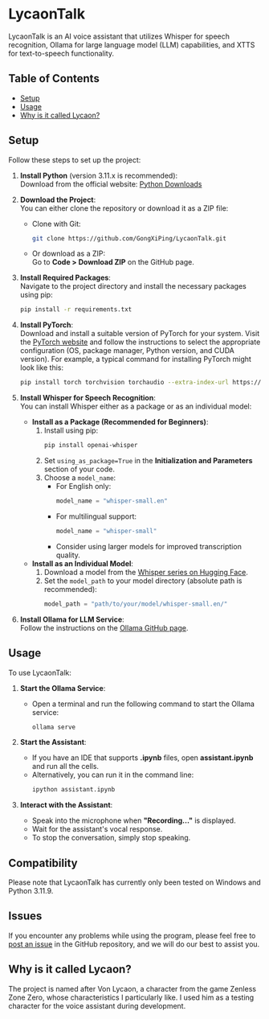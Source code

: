 # LycaonTalk

LycaonTalk is an AI voice assistant that utilizes Whisper for speech recognition, Ollama for large language model (LLM) capabilities, and XTTS for text-to-speech functionality.

## Table of Contents
- [Setup](#setup)
- [Usage](#usage)
- [Why is it called Lycaon?](#why-is-it-called-lycaon)

## Setup

Follow these steps to set up the project:

1. **Install Python** (version 3.11.x is recommended):  
   Download from the official website: [Python Downloads](https://www.python.org/downloads/)

2. **Download the Project**:  
   You can either clone the repository or download it as a ZIP file:
   - Clone with Git:
     ```bash
     git clone https://github.com/GongXiPing/LycaonTalk.git
     ```
   - Or download as a ZIP:  
     Go to **Code > Download ZIP** on the GitHub page.

3. **Install Required Packages**:  
   Navigate to the project directory and install the necessary packages using pip:
   ```bash
   pip install -r requirements.txt
   ```

4. **Install PyTorch**:  
   Download and install a suitable version of PyTorch for your system. Visit the [PyTorch website](https://pytorch.org/get-started/locally/) and follow the instructions to select the appropriate configuration (OS, package manager, Python version, and CUDA version). For example, a typical command for installing PyTorch might look like this:
   ```bash
   pip install torch torchvision torchaudio --extra-index-url https://download.pytorch.org/whl/cu113
   ```

5. **Install Whisper for Speech Recognition**:  
   You can install Whisper either as a package or as an individual model:
   - **Install as a Package (Recommended for Beginners)**:
     1. Install using pip:
        ```bash
        pip install openai-whisper
        ```
     2. Set `using_as_package=True` in the **Initialization and Parameters** section of your code.
     3. Choose a `model_name`:
        - For English only: 
          ```python
          model_name = "whisper-small.en"
          ```
        - For multilingual support: 
          ```python
          model_name = "whisper-small"
          ```
        - Consider using larger models for improved transcription quality.
   - **Install as an Individual Model**:
     1. Download a model from the [Whisper series on Hugging Face](https://huggingface.co/models?other=whisper).
     2. Set the `model_path` to your model directory (absolute path is recommended):
        ```python
        model_path = "path/to/your/model/whisper-small.en/"
        ```

6. **Install Ollama for LLM Service**:  
   Follow the instructions on the [Ollama GitHub page](https://github.com/ollama/ollama).

## Usage

To use LycaonTalk:

1. **Start the Ollama Service**:
   - Open a terminal and run the following command to start the Ollama service:
     ```bash
     ollama serve
     ```

2. **Start the Assistant**:
   - If you have an IDE that supports **.ipynb** files, open **assistant.ipynb** and run all the cells.
   - Alternatively, you can run it in the command line:
     ```bash
     ipython assistant.ipynb
     ```

3. **Interact with the Assistant**:
   - Speak into the microphone when **"Recording..."** is displayed.
   - Wait for the assistant's vocal response.
   - To stop the conversation, simply stop speaking.

## Compatibility

Please note that LycaonTalk has currently only been tested on Windows and Python 3.11.9.

## Issues

If you encounter any problems while using the program, please feel free to [post an issue](https://github.com/GongXiPing/LycaonTalk/issues) in the GitHub repository, and we will do our best to assist you.

## Why is it called Lycaon?
The project is named after Von Lycaon, a character from the game Zenless Zone Zero, whose characteristics I particularly like. I used him as a testing character for the voice assistant during development.